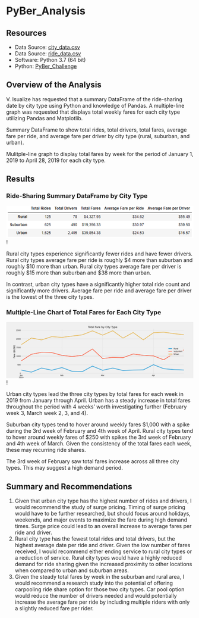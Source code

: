 # PyBer_Analysis

## Resources
- Data Source: [city_data.csv](https://github.com/nkinsler/PyBer_Analysis/blob/main/Resources/city_data.csv)
- Data Source: [ride_data.csv](https://github.com/nkinsler/PyBer_Analysis/blob/main/Resources/ride_data.csv)
- Software: Python 3.7 (64 bit)
- Python: [PyBer_Challenge](https://github.com/nkinsler/PyBer_Analysis/blob/main/PyBer_Challenge.ipynb)

## Overview of the Analysis

V. Isualize has requested that a summary DataFrame of the ride-sharing date by city type using Python and knowledge of Pandas.  A multiple-line graph was requested that displays total weekly fares for each city type utilizing Pandas and Matplotlib.

Summary DataFrame to show total rides, total drivers, total fares, average fare per ride, and average fare per driver by city type (rural, suburban, and urban).

Mulitple-line graph to display total fares by week for the period of January 1, 2019 to April 28, 2019 for each city type.

## Results

### Ride-Sharing Summary DataFrame by City Type
![PyBer_Summary](https://github.com/nkinsler/PyBer_Analysis/blob/main/Analysis/PyBer_Summary.png)!

Rural city types experience significantly fewer rides and have fewer drivers.  Rural city types average fare per ride is roughly $4 more than suburban and roughly $10 more than urban.  Rural city types average fare per driver is roughly $15 more than suburban and $38 more than urban.

In contrast, urban city types have a significantly higher total ride count and significantly more drivers.  Average fare per ride and average fare per driver is the lowest of the three city types.

### Multiple-Line Chart of Total Fares for Each City Type
![PyBer_fare_summary](https://github.com/nkinsler/PyBer_Analysis/blob/main/Analysis/PyBer_fare_summary.png)!

Urban city types lead the three city types by total fares for each week in 2019 from January through April.  Urban has a steady increase in total fares throughout the period with 4 weeks’ worth investigating further (February week 3, March week 2, 3, and 4).

Suburban city types tend to hover around weekly fares $1,000 with a spike during the 3rd week of February and 4th week of April.  Rural city types tend to hover around weekly fares of $250 with spikes the 3rd week of February and 4th week of March.  Given the consistency of the total fares each week, these may recurring ride shares.

The 3rd week of February saw total fares increase across all three city types.  This may suggest a high demand period.

## Summary and Recommendations

1. Given that urban city type has the highest number of rides and drivers, I would recommend the study of surge pricing.  Timing of surge pricing would have to be further researched, but should focus around holidays, weekends, and major events to maximize the fare during high demand times.  Surge price could lead to an overall increase to average fares per ride and driver.
2. Rural city type has the fewest total rides and total drivers, but the highest average date per ride and driver.  Given the low number of fares received, I would recommend either ending service to rural city types or a reduction of service.  Rural city types would have a highly reduced demand for ride sharing given the increased proximity to other locations when compared to urban and suburban areas.
3. Given the steady total fares by week in the suburban and rural area, I would recommend a research study into the potential of offering carpooling ride share option for those two city types.  Car pool option would reduce the number of drivers needed and would potentially increase the average fare per ride by including multiple riders with only a slightly reduced fare per rider.
